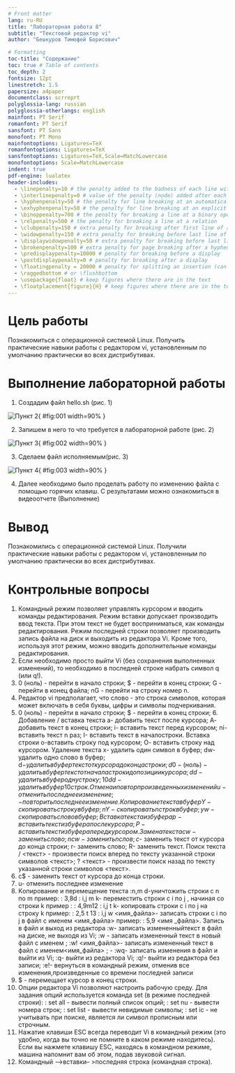 ```yaml
---
# Front matter
lang: ru-RU
title: "Лабораторная работа 8"
subtitle: "Текстовой редактор vi"
author: "Бешкуров Тимофей Борисович"

# Formatting
toc-title: "Содержание"
toc: true # Table of contents
toc_depth: 2
fontsize: 12pt
linestretch: 1.5
papersize: a4paper
documentclass: scrreprt
polyglossia-lang: russian
polyglossia-otherlangs: english
mainfont: PT Serif
romanfont: PT Serif
sansfont: PT Sans
monofont: PT Mono
mainfontoptions: Ligatures=TeX
romanfontoptions: Ligatures=TeX
sansfontoptions: Ligatures=TeX,Scale=MatchLowercase
monofontoptions: Scale=MatchLowercase
indent: true
pdf-engine: lualatex
header-includes:
  - \linepenalty=10 # the penalty added to the badness of each line within a paragraph (no associated penalty node) Increasing the value makes tex try to have fewer lines in the paragraph.
  - \interlinepenalty=0 # value of the penalty (node) added after each line of a paragraph.
  - \hyphenpenalty=50 # the penalty for line breaking at an automatically inserted hyphen
  - \exhyphenpenalty=50 # the penalty for line breaking at an explicit hyphen
  - \binoppenalty=700 # the penalty for breaking a line at a binary operator
  - \relpenalty=500 # the penalty for breaking a line at a relation
  - \clubpenalty=150 # extra penalty for breaking after first line of a paragraph
  - \widowpenalty=150 # extra penalty for breaking before last line of a paragraph
  - \displaywidowpenalty=50 # extra penalty for breaking before last line before a display math
  - \brokenpenalty=100 # extra penalty for page breaking after a hyphenated line
  - \predisplaypenalty=10000 # penalty for breaking before a display
  - \postdisplaypenalty=0 # penalty for breaking after a display
  - \floatingpenalty = 20000 # penalty for splitting an insertion (can only be split footnote in standard LaTeX)
  - \raggedbottom # or \flushbottom
  - \usepackage{float} # keep figures where there are in the text
  - \floatplacement{figure}{H} # keep figures where there are in the text
---
```



# Цель работы

Познакомиться с операционной системой Linux. Получить практические навыки работы с редактором vi, установленным по умолчанию практически во всех дистрибутивах.


# Выполнение лабораторной работы

1. Создадим файл hello.sh (рис. 1)

![Пункт 2](images/1.png){ #fig:001 width=90% }

2. Запишем в него то что требуется в лабораторной работе (рис. 2)

![Пункт 3](images/2.png){ #fig:002 width=90% }

3. Сделаем файл исполняемым(рис. 3)

![Пункт 4](images/3.png){ #fig:003 width=90% }

4. Далее необходимо было проделать работу по изменению файла с помощью горячих клавиш. С результатами можно ознакомиться в видеоотчете (Выполнение)

# Вывод

Познакомились с операционной системой Linux. Получили практические навыки работы с редактором vi, установленным по умолчанию практически во всех дистрибутивах.


# Контрольные вопросы
1.	Командный режим позволяет управлять курсором и вводить команды редактирования. 
Режим вставки допускает производить ввод текста. При этом текст не будет восприниматься, как команды редактирования. 
Режим последней строки позволяет производить запись файла на диск и выходить из редактора Vi. Кроме того, используя этот режим, можно вводить дополнительные команды редактирования. 
2.	Если необходимо просто выйти Vi (без сохранения выполненных изменений), то необходимо в последней строке набрать символ q (или q!). 
3.	0 (ноль) - перейти в начало строки; 
$ - перейти в конец строки; G - перейти в конец файла; nG - перейти на строку номер n. 
4.	Редактор vi предполагает, что слово - это строка символов, которая может включать в себя буквы, цифры и символы подчеркивания. 
5.	0 (ноль) - перейти в начало строки; 
$ - перейти в конец строки; 6. Добавление / вставка текста а- добавить текст после курсора; А- добавить текст в конец строки; i- вставить текст перед курсором; 
ni- вставить текст n раз; 
I- вставить текст в началостроки. Вставка строки o-вставить строку под курсором; О- вставить строку над курсором. Удаление текста x- удалить один символ в буфер; dw- удалить одно слово в буфер; 
d$- удалить в буфер текст от курсора до конца строки; 
d0-(ноль) - удалить в буфер текст от начала строки до позиции курсора; dd- удалить в буфер одну строку; 10dd- удалить в буфер 10 строк. 
Отмена и повтор произведенных изменений u- отменить последнее изменение; - повторить последнее изменение. 
Копирование текста в буфер Y- скопировать строку в буфер; nY- скопировать n строк в буфер; yw- скопировать слово в буфер; Вставка текста из буфера p- вставить текст из буфера после курсора; P- вставить текст из буфера перед курсором. 
Замена текста cw - заменить слово; n cw - заменить n слов; 
c$- заменить текст от курсора до конца строки; 
r- заменить слово; R- заменить текст. 
Поиск текста 
/ <текст> - произвести поиск вперед по тексту указанной строки символов <текст>; 
? <текст> - произвести поиск назад по тексту указанной строки символов <текст>. 
7.	c$ - заменить текст от курсора до конца строки. 
8.	u- отменить последнее изменение 
9.	Kопирование и перемещение текста :n,m d-уничтожить строки с n по m 
пример: : 3,8d 
: i,j m k- переместить строки с i по j , начиная со строки k пример : : 4,9m12 
: i,j t k- копировать строки с i по j на строку k пример: : 2,5 t 13 
: i,j w <имя_файла>- записать строки с i по j в файл с именем <имя_файла> пример: : 5,9 <имя _файла>. Запись в файл и выход из редактора 
:w- записать измененныйтекст в файл на диске, не выходя из Vi; 
:w <newfile>- записать измененный текст в новый файл с именем <newfile>; 
:w! <имя_файла>- записать измененный текст в файл с именем<имя_файла> ; - :wq- записать изменения в файл и выйти из Vi; 
:q- выйти из редактора Vi; 
:q!- выйти из редактора без записи; 
:e!- вернуться в командный режим, отменив все изменения,произведенные со времени последней записи 
10.	$ - перемещает курсор в конец строки. 
11.	Опции редактора Vi позволяют настроить рабочую среду. Для задания опций используется команда set (в режиме последней строки): 
: set all - вывести полный список опций; 
: set nu - вывести номера строк; 
: set list - вывести невидимые символы; 
: set ic - не учитывать при поиске, является ли символ прописным или строчным. 
12.	Нажатие клавиши ESC всегда переводит Vi в командный режим (это удобно, когда вы точно не помните в каком режиме находитесь). Если вы нажмете клавишу ESC, находясь в командном режиме, машина напомнит вам об этом, подав звуковой сигнал. 
13.	Командный –>вставки– >последняя строка (командная строка). 